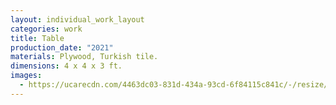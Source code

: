 ```yaml
---
layout: individual_work_layout
categories: work
title: Table
production_date: "2021"
materials: Plywood, Turkish tile.
dimensions: 4 x 4 x 3 ft.
images:
  - https://ucarecdn.com/4463dc03-831d-434a-93cd-6f84115c841c/-/resize/2400/-/quality/lightest/-/format/auto/
---
```

